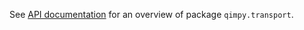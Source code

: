 See [API documentation](https://qimpy.org/en/latest/api/qimpy.transport.html) for an overview of package `qimpy.transport`.
